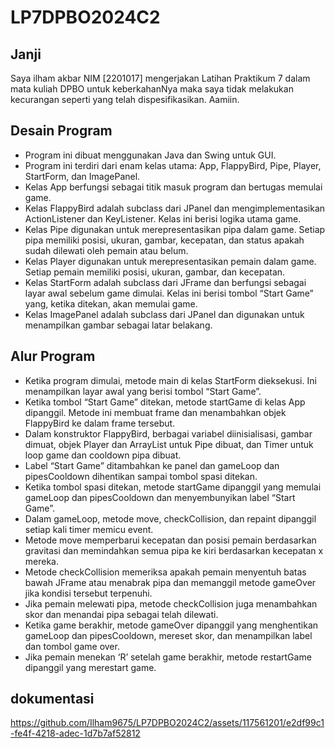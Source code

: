 # LP7DPBO2024C2
## Janji
Saya ilham akbar NIM [2201017] mengerjakan Latihan Praktikum 7 dalam mata kuliah DPBO untuk keberkahanNya maka saya tidak melakukan kecurangan seperti yang telah dispesifikasikan. Aamiin.

## Desain Program

* Program ini dibuat menggunakan Java dan Swing untuk GUI.
* Program ini terdiri dari enam kelas utama: App, FlappyBird, Pipe, Player, StartForm, dan ImagePanel.
* Kelas App berfungsi sebagai titik masuk program dan bertugas memulai game.
* Kelas FlappyBird adalah subclass dari JPanel dan mengimplementasikan ActionListener dan KeyListener. Kelas ini berisi logika utama game.
* Kelas Pipe digunakan untuk merepresentasikan pipa dalam game. Setiap pipa memiliki posisi, ukuran, gambar, kecepatan, dan status apakah sudah dilewati oleh pemain atau belum.
* Kelas Player digunakan untuk merepresentasikan pemain dalam game. Setiap pemain memiliki posisi, ukuran, gambar, dan kecepatan.
* Kelas StartForm adalah subclass dari JFrame dan berfungsi sebagai layar awal sebelum game dimulai. Kelas ini berisi tombol “Start Game” yang, ketika ditekan, akan memulai game.
* Kelas ImagePanel adalah subclass dari JPanel dan digunakan untuk menampilkan gambar sebagai latar belakang.

## Alur Program

* Ketika program dimulai, metode main di kelas StartForm dieksekusi. Ini menampilkan layar awal yang berisi tombol “Start Game”.
* Ketika tombol “Start Game” ditekan, metode startGame di kelas App dipanggil. Metode ini membuat frame dan menambahkan objek FlappyBird ke dalam frame tersebut.
* Dalam konstruktor FlappyBird, berbagai variabel diinisialisasi, gambar dimuat, objek Player dan ArrayList untuk Pipe dibuat, dan Timer untuk loop game dan cooldown pipa dibuat.
* Label “Start Game” ditambahkan ke panel dan gameLoop dan pipesCooldown dihentikan sampai tombol spasi ditekan.
* Ketika tombol spasi ditekan, metode startGame dipanggil yang memulai gameLoop dan pipesCooldown dan menyembunyikan label “Start Game”.
* Dalam gameLoop, metode move, checkCollision, dan repaint dipanggil setiap kali timer memicu event.
* Metode move memperbarui kecepatan dan posisi pemain berdasarkan gravitasi dan memindahkan semua pipa ke kiri berdasarkan kecepatan x mereka.
* Metode checkCollision memeriksa apakah pemain menyentuh batas bawah JFrame atau menabrak pipa dan memanggil metode gameOver jika kondisi tersebut terpenuhi.
* Jika pemain melewati pipa, metode checkCollision juga menambahkan skor dan menandai pipa sebagai telah dilewati.
* Ketika game berakhir, metode gameOver dipanggil yang menghentikan gameLoop dan pipesCooldown, mereset skor, dan menampilkan label dan tombol game over.
* Jika pemain menekan ‘R’ setelah game berakhir, metode restartGame dipanggil yang merestart game.

## dokumentasi

https://github.com/Ilham9675/LP7DPBO2024C2/assets/117561201/e2df99c1-fe4f-4218-adec-1d7b7af52812
